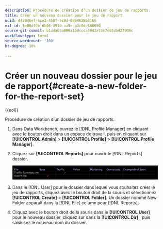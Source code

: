 ```yaml
---
description: Procédure de création d’un dossier de jeu de rapports.
title: Créer un nouveau dossier pour le jeu de rapport
uuid: d48046ef-6ce2-458f-ac9d-d864628b8166
exl-id: 5e00df9b-6b66-4910-aa5e-a3c8de686650
source-git-commit: b1dda69a606a16dccca30d2a74c7e63dbd27936c
workflow-type: tm+mt
source-wordcount: '100'
ht-degree: 18%

---
```


# Créer un nouveau dossier pour le jeu de rapport{#create-a-new-folder-for-the-report-set}

{{eol}}

Procédure de création d’un dossier de jeu de rapports.

1. Dans Data Workbench, ouvrez le [!DNL Profile Manager] en cliquant avec le bouton droit dans un espace de travail, puis en cliquant sur **[!UICONTROL Admin]** > **[!UICONTROL Profile]** > **[!UICONTROL Profile Manager]**.
1. Cliquez sur **[!UICONTROL Reports]** pour ouvrir le [!DNL Reports] dossier.

   ![Infos sur l’étape](assets/vis_Reports_Manager.png)

1. Dans le [!DNL User] pour le dossier dans lequel vous souhaitez créer le jeu de rapports, cliquez avec le bouton droit de la souris et sélectionnez **[!UICONTROL Create]** > **[!UICONTROL Folder]**. Un dossier nommé New Folder apparaît dans la [!DNL File] column pour [!DNL Reports].
1. Cliquez avec le bouton droit de la souris dans le **[!UICONTROL User]** pour le nouveau dossier, cliquez sur dans la **[!UICONTROL Dir]** , puis saisissez le nouveau nom du dossier.
